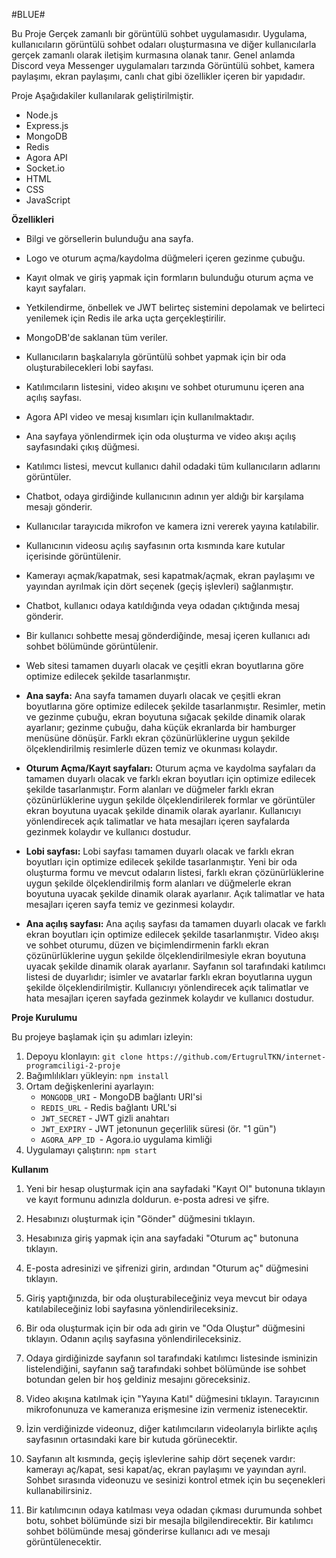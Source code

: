 #BLUE#


Bu Proje Gerçek zamanlı bir görüntülü sohbet uygulamasıdır. 
Uygulama, kullanıcıların görüntülü sohbet odaları oluşturmasına ve diğer kullanıcılarla gerçek zamanlı olarak iletişim kurmasına olanak tanır.
Genel anlamda Discord veya Messenger uygulamaları tarzında Görüntülü sohbet, kamera paylaşımı, ekran paylaşımı, canlı chat gibi özellikler içeren bir yapıdadır.

Proje Aşağıdakiler kullanılarak geliştirilmiştir.
* Node.js
* Express.js
* MongoDB
* Redis
* Agora API
* Socket.io
* HTML
* CSS
* JavaScript

**Özellikleri**

* Bilgi ve görsellerin bulunduğu ana sayfa.
* Logo ve oturum açma/kaydolma düğmeleri içeren gezinme çubuğu.
* Kayıt olmak ve giriş yapmak için formların bulunduğu oturum açma ve kayıt sayfaları.
* Yetkilendirme, önbellek ve JWT belirteç sistemini depolamak ve belirteci yenilemek için Redis ile arka uçta gerçekleştirilir.
* MongoDB'de saklanan tüm veriler.
* Kullanıcıların başkalarıyla görüntülü sohbet yapmak için bir oda oluşturabilecekleri lobi sayfası.
* Katılımcıların listesini, video akışını ve sohbet oturumunu içeren ana açılış sayfası.
* Agora API video ve mesaj kısımları için kullanılmaktadır.
* Ana sayfaya yönlendirmek için oda oluşturma ve video akışı açılış sayfasındaki çıkış düğmesi.
* Katılımcı listesi, mevcut kullanıcı dahil odadaki tüm kullanıcıların adlarını görüntüler.
* Chatbot, odaya girdiğinde kullanıcının adının yer aldığı bir karşılama mesajı gönderir.
* Kullanıcılar tarayıcıda mikrofon ve kamera izni vererek yayına katılabilir.
* Kullanıcının videosu açılış sayfasının orta kısmında kare kutular içerisinde görüntülenir.
* Kamerayı açmak/kapatmak, sesi kapatmak/açmak, ekran paylaşımı ve yayından ayrılmak için dört seçenek (geçiş işlevleri) sağlanmıştır.
* Chatbot, kullanıcı odaya katıldığında veya odadan çıktığında mesaj gönderir.
* Bir kullanıcı sohbette mesaj gönderdiğinde, mesaj içeren kullanıcı adı sohbet bölümünde görüntülenir.
* Web sitesi tamamen duyarlı olacak ve çeşitli ekran boyutlarına göre optimize edilecek şekilde tasarlanmıştır.

* **Ana sayfa:** Ana sayfa tamamen duyarlı olacak ve çeşitli ekran boyutlarına göre optimize edilecek şekilde tasarlanmıştır. 
Resimler, metin ve gezinme çubuğu, ekran boyutuna sığacak şekilde dinamik olarak ayarlanır; gezinme çubuğu, daha küçük ekranlarda bir hamburger menüsüne dönüşür. 
Farklı ekran çözünürlüklerine uygun şekilde ölçeklendirilmiş resimlerle düzen temiz ve okunması kolaydır.

* **Oturum Açma/Kayıt sayfaları:** Oturum açma ve kaydolma sayfaları da tamamen duyarlı olacak ve farklı ekran boyutları için optimize edilecek şekilde tasarlanmıştır. 
Form alanları ve düğmeler farklı ekran çözünürlüklerine uygun şekilde ölçeklendirilerek formlar ve görüntüler ekran boyutuna uyacak şekilde dinamik olarak ayarlanır. 
Kullanıcıyı yönlendirecek açık talimatlar ve hata mesajları içeren sayfalarda gezinmek kolaydır ve kullanıcı dostudur.

* **Lobi sayfası:** Lobi sayfası tamamen duyarlı olacak ve farklı ekran boyutları için optimize edilecek şekilde tasarlanmıştır. 
Yeni bir oda oluşturma formu ve mevcut odaların listesi, farklı ekran çözünürlüklerine uygun şekilde ölçeklendirilmiş form alanları ve düğmelerle ekran boyutuna uyacak şekilde dinamik olarak ayarlanır. 
Açık talimatlar ve hata mesajları içeren sayfa temiz ve gezinmesi kolaydır.

* **Ana açılış sayfası:** Ana açılış sayfası da tamamen duyarlı olacak ve farklı ekran boyutları için optimize edilecek şekilde tasarlanmıştır. Video akışı ve sohbet oturumu, düzen ve biçimlendirmenin farklı ekran çözünürlüklerine uygun şekilde ölçeklendirilmesiyle ekran boyutuna uyacak şekilde dinamik olarak ayarlanır. Sayfanın sol tarafındaki katılımcı listesi de duyarlıdır; isimler ve avatarlar farklı ekran boyutlarına uygun şekilde ölçeklendirilmiştir. Kullanıcıyı yönlendirecek açık talimatlar ve hata mesajları içeren sayfada gezinmek kolaydır ve kullanıcı dostudur.

**Proje Kurulumu**

Bu projeye başlamak için şu adımları izleyin:

1. Depoyu klonlayın: `git clone https://github.com/ErtugrulTKN/internet-programciligi-2-proje`
2. Bağımlılıkları yükleyin: `npm install`
3. Ortam değişkenlerini ayarlayın:
    * `MONGODB_URI` - MongoDB bağlantı URI'si
    * `REDIS_URL` - Redis bağlantı URL'si
    * `JWT_SECRET` - JWT gizli anahtarı
    * `JWT_EXPIRY` - JWT jetonunun geçerlilik süresi (ör. "1 gün")
    * `AGORA_APP_ID `- Agora.io uygulama kimliği
4. Uygulamayı çalıştırın: `npm start`

**Kullanım**

1. Yeni bir hesap oluşturmak için ana sayfadaki "Kayıt Ol" butonuna tıklayın ve kayıt formunu adınızla doldurun. e-posta adresi ve şifre.

2. Hesabınızı oluşturmak için "Gönder" düğmesini tıklayın.

3. Hesabınıza giriş yapmak için ana sayfadaki "Oturum aç" butonuna tıklayın.

4. E-posta adresinizi ve şifrenizi girin, ardından "Oturum aç" düğmesini tıklayın.

5. Giriş yaptığınızda, bir oda oluşturabileceğiniz veya mevcut bir odaya katılabileceğiniz lobi sayfasına yönlendirileceksiniz.

6. Bir oda oluşturmak için bir oda adı girin ve "Oda Oluştur" düğmesini tıklayın. Odanın açılış sayfasına yönlendirileceksiniz.

7. Odaya girdiğinizde sayfanın sol tarafındaki katılımcı listesinde isminizin listelendiğini, sayfanın sağ tarafındaki sohbet bölümünde ise sohbet botundan gelen bir hoş geldiniz mesajını göreceksiniz.

8. Video akışına katılmak için "Yayına Katıl" düğmesini tıklayın. Tarayıcının mikrofonunuza ve kameranıza erişmesine izin vermeniz istenecektir.

9. İzin verdiğinizde videonuz, diğer katılımcıların videolarıyla birlikte açılış sayfasının ortasındaki kare bir kutuda görünecektir.

10. Sayfanın alt kısmında, geçiş işlevlerine sahip dört seçenek vardır: kamerayı aç/kapat, sesi kapat/aç, ekran paylaşımı ve yayından ayrıl. Sohbet sırasında videonuzu ve sesinizi kontrol etmek için bu seçenekleri kullanabilirsiniz.

11. Bir katılımcının odaya katılması veya odadan çıkması durumunda sohbet botu, sohbet bölümünde sizi bir mesajla bilgilendirecektir. Bir katılımcı sohbet bölümünde mesaj gönderirse kullanıcı adı ve mesajı görüntülenecektir.



